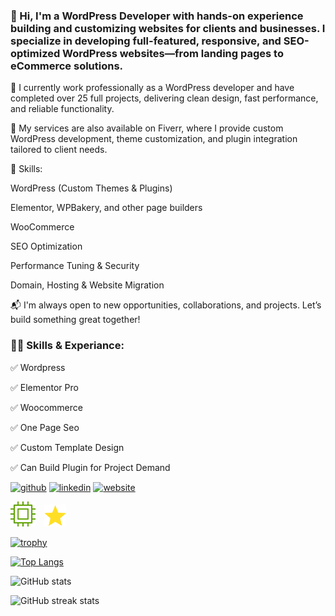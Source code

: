 
### 👋 Hi, I'm a WordPress Developer with hands-on experience building and customizing websites for clients and businesses. I specialize in developing full-featured, responsive, and SEO-optimized WordPress websites—from landing pages to eCommerce solutions.

💼 I currently work professionally as a WordPress developer and have completed over 25 full projects, delivering clean design, fast performance, and reliable functionality.

🎯 My services are also available on Fiverr, where I provide custom WordPress development, theme customization, and plugin integration tailored to client needs.

🔧 Skills:

WordPress (Custom Themes & Plugins)

Elementor, WPBakery, and other page builders

WooCommerce

SEO Optimization

Performance Tuning & Security

Domain, Hosting & Website Migration

📬 I'm always open to new opportunities, collaborations, and projects. Let’s build something great together!



### 👨‍💻 Skills & Experiance:

✅ Wordpress 

✅ Elementor Pro 

✅ Woocommerce 

✅ One Page Seo 

✅ Custom Template Design

✅ Can Build Plugin for Project Demand



[<img src='https://cdn.jsdelivr.net/npm/simple-icons@3.0.1/icons/github.svg' alt='github' height='40'>](https://github.com/samiulsayhan)  [<img src='https://cdn.jsdelivr.net/npm/simple-icons@3.0.1/icons/linkedin.svg' alt='linkedin' height='40'>](https://www.linkedin.com/in/samiul-sayhan-0a1a2522b/)  [<img src='https://cdn.jsdelivr.net/npm/simple-icons@3.0.1/icons/icloud.svg' alt='website' height='40'>](https://sayhan-portfolio.netlify.app/)  

<a href='https://docs.github.com/en/developers'><img src='https://raw.githubusercontent.com/acervenky/animated-github-badges/master/assets/devbadge.gif' width='40' height='40'></a> <a href='https://stars.github.com/'><img src='https://raw.githubusercontent.com/acervenky/animated-github-badges/master/assets/starbadge.gif' width='35' height='35'></a> 

[![trophy](https://github-profile-trophy.vercel.app/?username=samiulsayhan)](https://github.com/ryo-ma/github-profile-trophy)

[![Top Langs](https://github-readme-stats.vercel.app/api/top-langs/?username=samiulsayhan)](https://github.com/anuraghazra/github-readme-stats)

![GitHub stats](https://github-readme-stats.vercel.app/api?username=samiulsayhan&show_icons=true)  

![GitHub streak stats](https://streak-stats.demolab.com/?user=samiulsayhan)  


  



